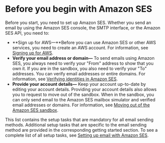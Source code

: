 # Before you begin with Amazon SES<a name="send-email-getting-started-prerequisites"></a>

Before you start, you need to set up Amazon SES\. Whether you send an email by using the Amazon SES console, the SMTP interface, or the Amazon SES API, you need to: 
+ **Sign up for AWS—**Before you can use Amazon SES or other AWS services, you need to create an AWS account\. For information, see [Signing up for AWS](sign-up-for-aws.md)\.
+ **Verify your email address or domain—** To send emails using Amazon SES, you always need to verify your "From" address to show that you own it\. If you are in the sandbox, you also need to verify your "To" addresses\. You can verify email addresses or entire domains\. For information, see [Verifying identities in Amazon SES](verify-addresses-and-domains.md)\.
+ **Provide your account details—** Keep your account up\-to\-date by editing your account details\. Providing your account details also allows you to request to move out of the sandbox\. When in the sandbox, you can only send email to the Amazon SES mailbox simulator and verified email addresses or domains\. For information, see [Moving out of the Amazon SES sandbox](request-production-access.md)\.

This list contains the setup tasks that are mandatory for all email sending methods\. Additional setup tasks that are specific to the email sending method are provided in the corresponding getting started section\. To see a complete list of all setup tasks, see [Setting up email with Amazon SES](send-email-set-up.md)\. 
